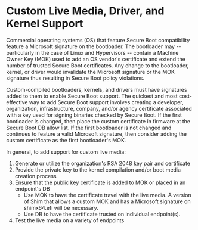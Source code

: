 # Custom Live Media, Driver, and Kernel Support
Commercial operating systems (OS) that feature Secure Boot compatibility feature a Microsoft signature on the bootloader. The bootloader may -- particularly in the case of
Linux and Hypervisors -- contain a Machine Owner Key (MOK) used to add an OS vendor's certificate and extend the number of trusted Secure Boot certificates. Any change to
the bootloader, kernel, or driver would invalidate the Microsoft signature or the MOK signature thus resulting in Secure Boot policy violations.

Custom-compiled bootloaders, kernels, and drivers must have signatures added to them to enable Secure Boot support. The quickest and most cost-effective way to add Secure
Boot support involves creating a developer, organization, infrastructure, company, and/or agency certificate associated with a key used for signing binaries checked by Secure
Boot. If the first bootloader is changed, then place the custom certificate in firmware at the Secure Boot DB allow list. If the first bootloader is not changed and continues
to feature a valid Microsoft signature, then consider adding the custom certificate as the first bootloader's MOK.

In general, to add support for custom live media:
1. Generate or utilize the organization's RSA 2048 key pair and certificate
1. Provide the private key to the kernel compilation and/or boot media creation process
1. Ensure that the public key certificate is added to MOK or placed in an endpoint's DB
    - Use MOK to have the certificate travel with the live media. A version of Shim that allows a custom MOK and has a Microsoft signature on shimx64.efi will be necessary.
    - Use DB to have the certificate trusted on individual endpoint(s).
1. Test the live media on a variety of endpoints
